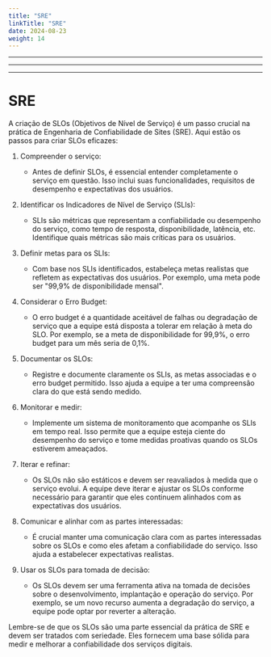 ```yaml
---
title: "SRE"
linkTitle: "SRE"
date: 2024-08-23
weight: 14
---
```


---

---

---

# SRE

A criação de SLOs (Objetivos de Nível de Serviço) é um passo crucial na prática de Engenharia de Confiabilidade de Sites (SRE). Aqui estão os passos para criar SLOs eficazes:

1. Compreender o serviço:

   - Antes de definir SLOs, é essencial entender completamente o serviço em questão. Isso inclui suas funcionalidades, requisitos de desempenho e expectativas dos usuários.

2. Identificar os Indicadores de Nível de Serviço (SLIs):

   - SLIs são métricas que representam a confiabilidade ou desempenho do serviço, como tempo de resposta, disponibilidade, latência, etc. Identifique quais métricas são mais críticas para os usuários.

3. Definir metas para os SLIs:

   - Com base nos SLIs identificados, estabeleça metas realistas que refletem as expectativas dos usuários. Por exemplo, uma meta pode ser "99,9% de disponibilidade mensal".

4. Considerar o Erro Budget:

   - O erro budget é a quantidade aceitável de falhas ou degradação de serviço que a equipe está disposta a tolerar em relação à meta do SLO. Por exemplo, se a meta de disponibilidade for 99,9%, o erro budget para um mês seria de 0,1%.

5. Documentar os SLOs:

   - Registre e documente claramente os SLIs, as metas associadas e o erro budget permitido. Isso ajuda a equipe a ter uma compreensão clara do que está sendo medido.

6. Monitorar e medir:

   - Implemente um sistema de monitoramento que acompanhe os SLIs em tempo real. Isso permite que a equipe esteja ciente do desempenho do serviço e tome medidas proativas quando os SLOs estiverem ameaçados.

7. Iterar e refinar:

   - Os SLOs não são estáticos e devem ser reavaliados à medida que o serviço evolui. A equipe deve iterar e ajustar os SLOs conforme necessário para garantir que eles continuem alinhados com as expectativas dos usuários.

8. Comunicar e alinhar com as partes interessadas:

   - É crucial manter uma comunicação clara com as partes interessadas sobre os SLOs e como eles afetam a confiabilidade do serviço. Isso ajuda a estabelecer expectativas realistas.

9. Usar os SLOs para tomada de decisão:
   - Os SLOs devem ser uma ferramenta ativa na tomada de decisões sobre o desenvolvimento, implantação e operação do serviço. Por exemplo, se um novo recurso aumenta a degradação do serviço, a equipe pode optar por reverter a alteração.

Lembre-se de que os SLOs são uma parte essencial da prática de SRE e devem ser tratados com seriedade. Eles fornecem uma base sólida para medir e melhorar a confiabilidade dos serviços digitais.
